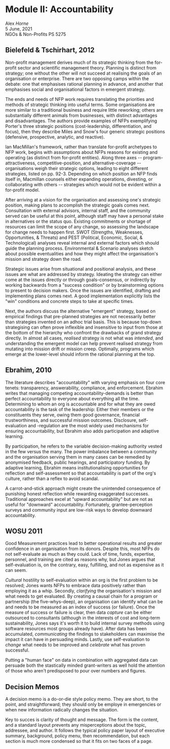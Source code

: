 # Module II: Accountability

Alex *Horne*\
5 June, 2021\
NGOs & Non-Profits PS 5275

## Bielefeld & Tschirhart, 2012

Non-profit management derives much of its strategic thinking from the for-profit sector and scientific management theory. Planning is distinct from strategy; one without the other will not succeed at realising the goals of an organisation or enterprise. There are two opposing camps within the debate: one that emphasises rational planning in advance, and another that emphasises social and organisational factors in emergent strategy.

The ends and needs of NFP work requires translating the priorities and methods of strategic thinking into useful terms. Some organisations are more similar to a traditional business and require little reworking; others are substantially different animals from businesses, with distinct advantages and disadvantages. The authors provide examples of NFPs exemplifying Porter's three strategic positions (cost-leadership, differentiation, and focus), then they describe Miles and Snow's four generic strategic positions (defensive, prospective, analytic, and reactive). 

Ian MacMillan's framework, rather than translate for-profit archetypes to NFP work, begins with assumptions about NFPs reasons for existing and operating (as distinct from for-profit entities). Along three axes -- program-attractiveness, competitive-position, and alternative-coverage -- organisations weigh their strategic options, leading to eight different strategies, listed on pp. 92-3. Depending on which position an NFP finds itself in, Macmillan counsels either expanding operations, divesting, or collaborating with others -- strategies which would not be evident within a for-profit model.

After arriving at a vision for the organisation and assessing one's strategic position, making plans to accomplish the strategic goals comes next. Consultation with external advisors, internal staff, and the community served can be useful at this point, although staff may have a personal stake in alternatives or the status quo. Existing commitments or shortage of resources can limit the scope of any change, so assessing the landscape for change needs to happen first. SWOT (Strengths, Weaknesses, Opportunities, & Threats) and PEST (Political, Economic, Social, & Technological) analyses reveal internal and external factors which should guide the planning process. Environmental & Scenario analyses sketch about possible eventualities and how they might affect the organisation's mission and strategy down the road. 

Strategic issues arise from situational and positional analysis, and these issues are what are addressed by strategy. Ideating the strategy can either come at the issues directly or through goals-consensus, or indirectly by working backwards from a "success condition" or by brainstorming options to present to decision makers. Once the issues are identified, drafting and implementing plans comes next. A good implementation explicitly lists the "win" conditions and concrete steps to take at specific times. 

Next, the authors discuss the alternative "emergent" strategy, based on empirical findings that pre-planned strategies are not necessarily better than strategies invented on an adhoc trial basis. This is because top-down strategising can often prove inflexible and insensitive to input from those at the bottom of the hierarchy who confront the drawbacks of grand strategy directly. In almost all cases, *realised* strategy is not what was *intended*, and understanding the emergent model can help prevent realised strategy from mutating into mission drift or mission creep. Optimally, programs which emerge at the lower-level should inform the rational planning at the top.  

## Ebrahim, 2010

The literature describes "accountability" with varying emphasis on four core tenets: transparency, answerability, compliance, and enforcement. Ebrahim writes that managing competing accountability-demands is better than perfect accountability to everyone about everything all the time. Determining to whom an org is accountable and for what they are owed accountability is the task of the leadership: Either their members or the constituents they serve, owing them good governance, financial trustworthiness, and successful mission outcomes. Disclosure, self-evaluation and -regulation are the most widely used mechanisms for ensuring accountability, but Ebrahim also adds participation and adaptive learning.

By participation, he refers to the variable decision-making authority vested in the few versus the many. The power imbalance between a community and the organisation serving them in many cases can be remedied by anonymised feedback, public hearings, and participatory funding. By adaptive learning, Ebrahim means institutionalising opportunities for reflection and self-assessment so that accountability is part of the org's culture, rather than a reflex to avoid scandal. 

A carrot-and-stick approach might create the unintended consequence of punishing honest reflection while rewarding exaggerated successes. Traditional approaches excel at "upward accountability" but are not as useful for "downward" accountability. Fortunately, grantee-perception surveys and community input are low-risk ways to develop downward accountability.

## WOSU 2011

Good Measurement practices lead to better operational results and greater confidence in an organisation from its donors. Despite this, most NFPs do not self-evaluate as much as they could. Lack of time, funds, expertise, personnel, and training are cited as reasons why, but Jones argues that self-evaluation is, on the contrary, easy, fulfilling, and not as expensive as it can seem.

*Cultural* hostility to self-evaluation within an org is the first problem to be resolved; Jones wants NFPs to embrace data positively rather than employing it as a whip. Secondly, *clarifying* the organisation's mission and what needs to get evaluated. By creating a causal chain for a program or partnership (the five-whys-deep), an organisation can identify what can be and needs to be measured as an index of success (or failure). Once the measure of success or failure is clear, then data *capture* can be either outsourced to consultants (although in the interests of cost and long-term sustainability, Jones says it's worth it to build internal survey methods using software resources most groups already have). After data has been accumulated, *communicating* the findings to stakeholders can maximise the impact it can have in persuading minds. Lastly, use self-evaluation to *change* what needs to be improved and *celebrate* what has proven successful.

Putting a "human face" on data in combination with aggregated data can persuade both the stastically minded grant-writers as well hold the attention of those who aren't predisposed to pour over numbers and figures. 

## Decision Memos

A decision memo is a do-or-die style policy memo. They are short, to the point, and straightforward; they should only be employe in emergencies or when new information radically changes the situation. 

Key to succes is clarity of thought and message. The form is the content, and a standard layout prevents any misperceptions about the topic, addressee, and author. It follows the typical policy paper layout of executive summary, background, policy menu, then recommendation, but each section is much more condensed so that it fits on two faces of a page. 



